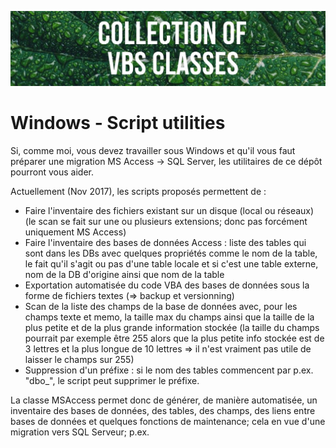 ![Banner](images/banner.jpg)

# Windows - Script utilities

Si, comme moi, vous devez travailler sous Windows et qu'il vous faut préparer une migration MS Access -> SQL Server, les utilitaires de ce dépôt pourront vous aider.

Actuellement (Nov 2017), les scripts proposés permettent de :

- Faire l'inventaire des fichiers existant sur un disque (local ou réseaux) (le scan se fait sur une ou plusieurs extensions; donc pas forcément uniquement MS Access)
- Faire l'inventaire des bases de données Access : liste des tables qui sont dans les DBs avec quelques propriétés comme le nom de la table, le fait qu'il s'agit ou pas d'une table locale et si c'est une table externe, nom de la DB d'origine ainsi que nom de la table
- Exportation automatisée du code VBA des bases de données sous la forme de fichiers textes (=> backup et versionning)
- Scan de la liste des champs de la base de données avec, pour les champs texte et memo, la taille max du champs ainsi que la taille de la plus petite et de la plus grande information stockée (la taille du champs pourrait par exemple être 255 alors que la plus petite info stockée est de 3 lettres et la plus longue de 10 lettres => il n'est vraiment pas utile de laisser le champs sur 255)
- Suppression d'un préfixe : si le nom des tables commencent par p.ex. "dbo\_", le script peut supprimer le préfixe.

La classe MSAccess permet donc de générer, de manière automatisée, un inventaire des bases de données, des tables, des champs, des liens entre bases de données et quelques fonctions de maintenance; cela en vue d'une migration vers SQL Serveur; p.ex.
